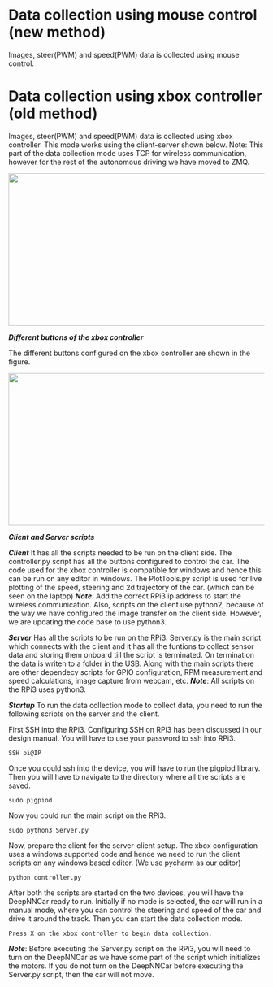 # Data collection using mouse control (new method)
Images, steer(PWM) and speed(PWM) data is collected using mouse control. 


# Data collection using xbox controller (old method)

Images, steer(PWM) and speed(PWM) data is collected using xbox controller. This mode works using the client-server shown below. 
Note: This part of the data collection mode uses TCP for wireless communication, however for the rest of the autonomous driving we have moved to ZMQ.

<p align="center">
   <img src="https://github.com/scope-lab-vu/deep-nn-car/blob/master/images/architecture2.png" align="center" width="600" height="300">
</p>

***Different buttons of the xbox controller***

The different buttons configured on the xbox controller are shown in the figure.

<p align="center">
   <img src="https://github.com/scope-lab-vu/deep-nn-car/blob/master/images/Xbox%20Controller.PNG" align="center" width="600" height="300">
</p>

***Client and Server scripts***

***Client***
It has all the scripts needed to be run on the client side. The controller.py script has all the buttons configured to control the car. The code used for the xbox controller is compatible for windows and hence this can be run on any editor in windows. The PlotTools.py script is used for live plotting of the speed, steering and 2d trajectory of the car. (which can be seen on the laptop)
***Note***: Add the correct RPi3 ip address to start the wireless communication. Also, scripts on the client use python2, because of the way we have configured the image transfer on the client side. However, we are updating the code base to use python3.

***Server***
Has all the scripts to be run on the RPi3. Server.py is the main script which connects with the client and it has all the funtions to collect sensor data and storing them onboard till the script is terminated. On termination the data is writen to a folder in the USB. Along with the main scripts there are other dependecy scripts for GPIO configuration, RPM measurement and speed calculations, image capture from webcam, etc.
***Note***: All scripts on the RPi3 uses python3.

***Startup***
To run the data collection mode to collect data, you need to run the following scripts on the server and the client.

First SSH into the RPi3. Configuring SSH on RPi3 has been discussed in our design manual. You will have to use your password to ssh into RPi3.
```
SSH pi@IP
```
Once you could ssh into the device, you will have to run the pigpiod library. Then you will have to navigate to the directory where all the scripts are saved.
```
sudo pigpiod
```
Now you could run the main script on the RPi3.
```
sudo python3 Server.py
```
Now, prepare the client for the server-client setup. The xbox configuration uses a windows supported code and hence we need to run the client scripts on any windows based editor. (We use pycharm as our editor)
```
python controller.py
```
After both the scripts are started on the two devices, you will have the DeepNNCar ready to run. Initially if no mode is selected, the car will run in a manual mode, where you can control the steering and speed of the car and drive it around the track. Then you can start the data collection mode.
```
Press X on the xbox controller to begin data collection.
```

***Note***: Before executing the Server.py script on the RPi3, you will need to turn on the DeepNNCar as we have some part of the script which initializes the motors. If you do not turn on the DeepNNCar before executing the Server.py script, then the car will not move.
